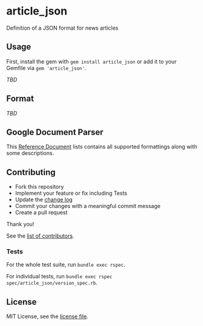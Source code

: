 # article_json
Definition of a JSON format for news articles

## Usage

First, install the gem with `gem install article_json` or add it to your Gemfile
via `gem 'article_json'`.

_TBD_

## Format

_TBD_

## Google Document Parser

This [Reference Document](https://docs.google.com/document/d/1E4lncZE2jDkbE34eDyYQmXKA9O26BHUiwguz4S9qyE8/edit?usp=sharing)
lists contains all supported formattings along with some descriptions.

## Contributing

- Fork this repository
- Implement your feature or fix including Tests
- Update the [change log](CHANGELOG.md)
- Commit your changes with a meaningful commit message
- Create a pull request

Thank you!

See the 
[list of contributors](https://github.com/Devex/article_json/contributors).

### Tests

For the whole test suite, run `bundle exec rspec`.

For individual tests, run `bundle exec rspec spec/article_json/version_spec.rb`. 

## License

MIT License, see the [license file](LICENSE).

